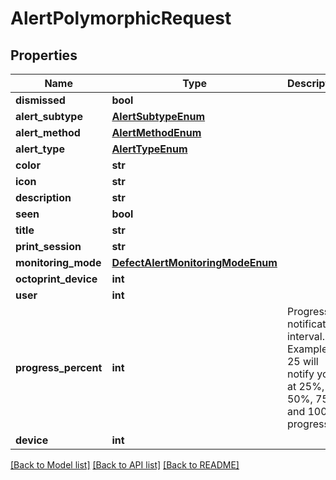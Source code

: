 # AlertPolymorphicRequest

## Properties
Name | Type | Description | Notes
------------ | ------------- | ------------- | -------------
**dismissed** | **bool** |  | [optional] 
**alert_subtype** | [**AlertSubtypeEnum**](AlertSubtypeEnum.md) |  | 
**alert_method** | [**AlertMethodEnum**](AlertMethodEnum.md) |  | 
**alert_type** | [**AlertTypeEnum**](AlertTypeEnum.md) |  | 
**color** | **str** |  | 
**icon** | **str** |  | 
**description** | **str** |  | 
**seen** | **bool** |  | [optional] 
**title** | **str** |  | 
**print_session** | **str** |  | 
**monitoring_mode** | [**DefectAlertMonitoringModeEnum**](DefectAlertMonitoringModeEnum.md) |  | 
**octoprint_device** | **int** |  | [optional] 
**user** | **int** |  | 
**progress_percent** | **int** | Progress notification interval. Example: 25 will notify you at 25%, 50%, 75%, and 100% progress | [optional] 
**device** | **int** |  | 

[[Back to Model list]](../README.md#documentation-for-models) [[Back to API list]](../README.md#documentation-for-api-endpoints) [[Back to README]](../README.md)


